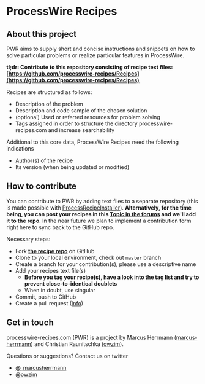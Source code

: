 # ProcessWire Recipes

## About this project

PWR aims to supply short and concise instructions and snippets on how to solve particular problems or realize particular features in ProcessWire. 

**tl;dr: Contribute to this repository consisting of recipe text files: [https://github.com/processwire-recipes/Recipes](https://github.com/processwire-recipes/Recipes)**

Recipes are structured as follows:
 
 * Description of the problem
 * Description and code sample of the chosen solution
 * (optional) Used or referred resources for problem solving
 * Tags assigned in order to structure the directory processwire-recipes.com and increase searchability
 
Additional to this core data, ProcessWire Recipes need the following indications
 
 * Author(s) of the recipe
 * Its version (when being updated or modified)
 
## How to contribute

You can contribute to PWR by adding text files to a separate repository (this is made possible with [ProcessRecipeInstaller](https://github.com/processwire-recipes/ProcessRecipeInstaller)). **Alternatively, for the time being, you can post your recipes in this [Topic in the forums](https://processwire.com/talk/topic/7572-processwire-recipes/?hl=recipes) and we'll add it to the repo**. In the near future we plan to implement a contribution form right here to sync back to the GitHub repo.

Necessary steps:

 * Fork **[the recipe repo](https://github.com/processwire-recipes/Recipes)** on GitHub
 * Clone to your local environment, check out `master` branch
 * Create a branch for your contribution(s), please use a descriptive name
 * Add your recipes text file(s)
     * **Before you tag your recipe(s), have a look into the tag list and try to prevent close-to-identical doublets**
     * When in doubt, use singular
 * Commit, push to GitHub
 * Create a pull request ([Info](https://help.github.com/articles/creating-a-pull-request/))

## Get in touch

processwire-recipes.com (PWR) is a project by Marcus Herrmann ([marcus-herrmann](https://github.com/marcus-herrmann)) and Christian Raunitschka ([owzim](https://github.com/owzim)). 

Questions or suggestions? Contact us on twitter

 * [@_marcusherrmann](https://twitter.com/_marcusherrmann)
 * [@owzim](https://twitter.com/owzim)